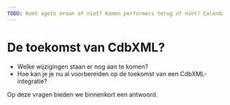 ```yaml
---
TODO: Komt ageto eraan of niet? Komen performers terug of niet? Calendarsummary en ageto
---
```


# De toekomst van CdbXML?

- Welke wijzigingen staan er nog aan te komen?
- Hoe kan je je nu al voorbereiden op de toekomst van een CdbXML-integratie?

Op deze vragen bieden we binnenkort een antwoord.
